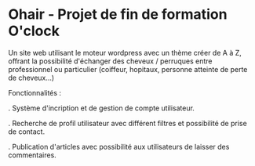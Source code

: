 # Ohair - Projet de fin de formation O'clock

Un site web utilisant le moteur wordpress avec un thème créer de A à Z, offrant la possibilité d'échanger des cheveux / perruques entre professionnel ou particulier (coiffeur, hopitaux, personne atteinte de perte de cheveux...)

Fonctionnalités : 

  . Système d'incription et de gestion de compte utilisateur.
  
  . Recherche de profil utilisateur avec différent filtres et possibilité de prise de contact.
  
  . Publication d'articles avec possibilité aux utilisateurs de laisser des commentaires.
